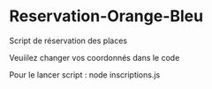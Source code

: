# Reservation-Orange-Bleu
Script de réservation des places

Veuiilez changer vos coordonnés dans le code

Pour le lancer script : node inscriptions.js
